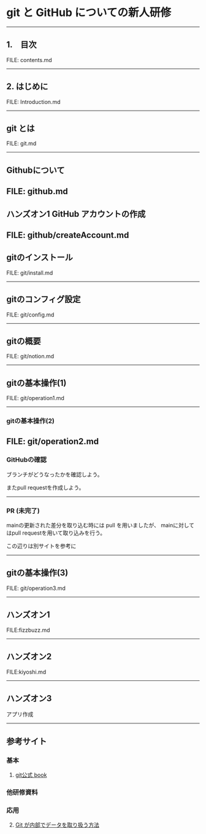 # git と GitHub についての新人研修

---
## 1.　目次

FILE: contents.md

---

## 2. はじめに

FILE: Introduction.md

---

## git とは

FILE: git.md

----

## Githubについて

FILE: github.md
---

## ハンズオン1 GitHub アカウントの作成

FILE: github/createAccount.md
---
## gitのインストール

FILE: git/install.md

---
## gitのコンフィグ設定

FILE: git/config.md

---

## gitの概要

FILE: git/notion.md

---

## gitの基本操作(1)

FILE: git/operation1.md

----

### gitの基本操作(2)

FILE: git/operation2.md
--- 

### GitHubの確認

ブランチがどうなったかを確認しよう。

またpull requestを作成しよう。

---
### PR (未完了)

mainの更新された差分を取り込む時には pull を用いましたが、
mainに対してはpull requestを用いて取り込みを行う。

この辺りは別サイトを参考に

---
## gitの基本操作(3)

FILE: git/operation3.md

---
## ハンズオン1
FILE:fizzbuzz.md

---
## ハンズオン2
FILE:kiyoshi.md

---
## ハンズオン3
アプリ作成

---
## 参考サイト

### 基本
1. [git公式 book](https://git-scm.com/book/ja/v2/使い始める-バージョン管理に関して)

### 他研修資料


### 応用

2. [Git が内部でデータを取り扱う方法](https://zenn.dev/username/articles/2022-09-19-8118755d3cd9291907ee)

